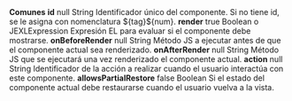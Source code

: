 <tr>
    <td rowspan="6" class="vertical-text" align="center"><strong>Comunes</strong></td>
    <td><strong>id</strong></td>
    <td>null</td>
    <td>String</td>
    <td style="text-align: justify;">Identificador único del componente. Si no tiene id, se le asigna con nomenclatura ${tag}${num}.</td>
</tr>
<tr>
    <td><strong>render</strong></td>
    <td>true</td>
    <td>Boolean o JEXLExpression</td>
    <td style="text-align: justify;">Expresión EL para evaluar si el componente debe mostrarse.</td>
</tr>
<tr>
    <td><strong>onBeforeRender</strong></td>
    <td>null</td>
    <td>String</td>
    <td style="text-align: justify;">Método JS a ejecutar antes de que el componente actual sea renderizado.</td>
</tr>
<tr>
    <td><strong>onAfterRender</strong></td>
    <td>null</td>
    <td>String</td>
    <td style="text-align: justify;">Método JS que se ejecutará una vez renderizado el componente actual.</td>
</tr>
<tr>
    <td><strong>action</strong></td>
    <td>null</td>
    <td>String</td>
    <td style="text-align: justify;">Identificador de la acción a realizar cuando el usuario interactúa con este componente.</td>
</tr>
<tr>
    <td><strong>allowsPartialRestore</strong></td>
    <td>false</td>
    <td>Boolean</td>
    <td style="text-align: justify;">Si el estado del componente actual debe restaurarse cuando el usuario vuelva a la vista.</td>
</tr>
